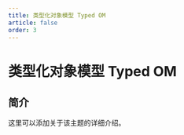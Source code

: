 ```yaml
---
title: 类型化对象模型 Typed OM
article: false
order: 3
---
```


# 类型化对象模型 Typed OM

## 简介

这里可以添加关于该主题的详细介绍。
